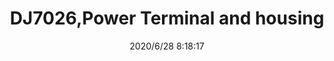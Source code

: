 ﻿---
layout: post 
title: DJ7026,Power Terminal and housing
tags: DJ
categories: housing-terminal
overview: DJ7026, Power Terminal and housing
series: 
part_number: DJ7026
thumb_img: static/202006/372-thumb-20200628161920.jpg
small_img: static/202006/372-20200628161920.jpg
date: 2020/6/28 8:18:17
---




